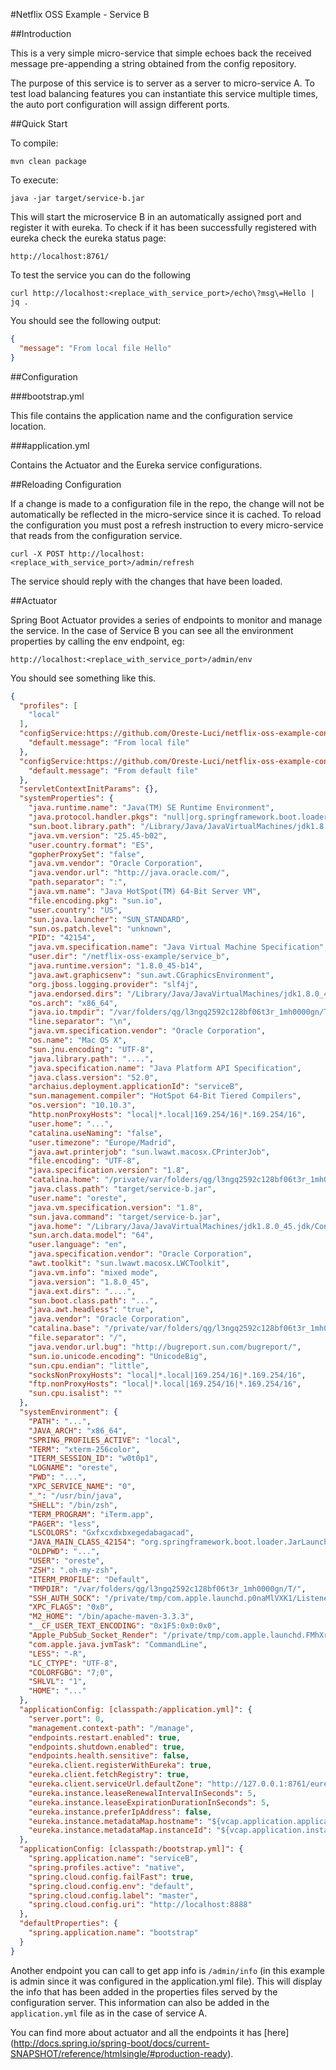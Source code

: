#Netflix OSS Example - Service B

##Introduction

This is a very simple micro-service that simple echoes back the received message pre-appending a string obtained from the config repository.

The purpose of this service is to server as a server to micro-service A. To test load balancing features you can instantiate this service multiple times, the auto port configuration will assign different ports.

##Quick Start
 
To compile:
 
```ShellSession
mvn clean package
```
 
To execute:
 
```ShellSession
java -jar target/service-b.jar
```
 
This will start the microservice B in an automatically assigned port and register it with eureka. To check if it has been successfully registered with eureka check the eureka status page:
 
```
http://localhost:8761/
```
 
To test the service you can do the following 
 
```ShellSession
curl http://localhost:<replace_with_service_port>/echo\?msg\=Hello | jq .
```
 
You should see the following output:
 
```json
{
  "message": "From local file Hello"
}
```
 
##Configuration

###bootstrap.yml

This file contains the application name and the configuration service location.

###application.yml

Contains the Actuator and the Eureka service configurations. 


##Reloading Configuration

If a change is made to a configuration file in the repo, the change will not be automatically be reflected in the micro-service since it is cached. 
To reload the configuration you must post a refresh instruction to every micro-service that reads from the configuration service.

```ShellSession
curl -X POST http://localhost:<replace_with_service_port>/admin/refresh
```

The service should reply with the changes that have been loaded.

##Actuator

Spring Boot Actuator provides a series of endpoints to monitor and manage the service. In the case of Service B you can see all the environment properties by calling the env endpoint, eg:

```
http://localhost:<replace_with_service_port>/admin/env
```

You should see something like this.

```json
{
  "profiles": [
    "local"
  ],
  "configService:https://github.com/Oreste-Luci/netflix-oss-example-config-repo/serviceB-local.properties": {
    "default.message": "From local file"
  },
  "configService:https://github.com/Oreste-Luci/netflix-oss-example-config-repo/serviceB.properties": {
    "default.message": "From default file"
  },
  "servletContextInitParams": {},
  "systemProperties": {
    "java.runtime.name": "Java(TM) SE Runtime Environment",
    "java.protocol.handler.pkgs": "null|org.springframework.boot.loader",
    "sun.boot.library.path": "/Library/Java/JavaVirtualMachines/jdk1.8.0_45.jdk/Contents/Home/jre/lib",
    "java.vm.version": "25.45-b02",
    "user.country.format": "ES",
    "gopherProxySet": "false",
    "java.vm.vendor": "Oracle Corporation",
    "java.vendor.url": "http://java.oracle.com/",
    "path.separator": ":",
    "java.vm.name": "Java HotSpot(TM) 64-Bit Server VM",
    "file.encoding.pkg": "sun.io",
    "user.country": "US",
    "sun.java.launcher": "SUN_STANDARD",
    "sun.os.patch.level": "unknown",
    "PID": "42154",
    "java.vm.specification.name": "Java Virtual Machine Specification",
    "user.dir": "/netflix-oss-example/service_b",
    "java.runtime.version": "1.8.0_45-b14",
    "java.awt.graphicsenv": "sun.awt.CGraphicsEnvironment",
    "org.jboss.logging.provider": "slf4j",
    "java.endorsed.dirs": "/Library/Java/JavaVirtualMachines/jdk1.8.0_45.jdk/Contents/Home/jre/lib/endorsed",
    "os.arch": "x86_64",
    "java.io.tmpdir": "/var/folders/qg/l3ngq2592c128bf06t3r_1mh0000gn/T/",
    "line.separator": "\n",
    "java.vm.specification.vendor": "Oracle Corporation",
    "os.name": "Mac OS X",
    "sun.jnu.encoding": "UTF-8",
    "java.library.path": "....",
    "java.specification.name": "Java Platform API Specification",
    "java.class.version": "52.0",
    "archaius.deployment.applicationId": "serviceB",
    "sun.management.compiler": "HotSpot 64-Bit Tiered Compilers",
    "os.version": "10.10.3",
    "http.nonProxyHosts": "local|*.local|169.254/16|*.169.254/16",
    "user.home": "...",
    "catalina.useNaming": "false",
    "user.timezone": "Europe/Madrid",
    "java.awt.printerjob": "sun.lwawt.macosx.CPrinterJob",
    "file.encoding": "UTF-8",
    "java.specification.version": "1.8",
    "catalina.home": "/private/var/folders/qg/l3ngq2592c128bf06t3r_1mh0000gn/T/tomcat.6195244800423203811.0",
    "java.class.path": "target/service-b.jar",
    "user.name": "oreste",
    "java.vm.specification.version": "1.8",
    "sun.java.command": "target/service-b.jar",
    "java.home": "/Library/Java/JavaVirtualMachines/jdk1.8.0_45.jdk/Contents/Home/jre",
    "sun.arch.data.model": "64",
    "user.language": "en",
    "java.specification.vendor": "Oracle Corporation",
    "awt.toolkit": "sun.lwawt.macosx.LWCToolkit",
    "java.vm.info": "mixed mode",
    "java.version": "1.8.0_45",
    "java.ext.dirs": "....",
    "sun.boot.class.path": "...",
    "java.awt.headless": "true",
    "java.vendor": "Oracle Corporation",
    "catalina.base": "/private/var/folders/qg/l3ngq2592c128bf06t3r_1mh0000gn/T/tomcat.6195244800423203811.0",
    "file.separator": "/",
    "java.vendor.url.bug": "http://bugreport.sun.com/bugreport/",
    "sun.io.unicode.encoding": "UnicodeBig",
    "sun.cpu.endian": "little",
    "socksNonProxyHosts": "local|*.local|169.254/16|*.169.254/16",
    "ftp.nonProxyHosts": "local|*.local|169.254/16|*.169.254/16",
    "sun.cpu.isalist": ""
  },
  "systemEnvironment": {
    "PATH": "...",
    "JAVA_ARCH": "x86_64",
    "SPRING_PROFILES_ACTIVE": "local",
    "TERM": "xterm-256color",
    "ITERM_SESSION_ID": "w0t0p1",
    "LOGNAME": "oreste",
    "PWD": "...",
    "XPC_SERVICE_NAME": "0",
    "_": "/usr/bin/java",
    "SHELL": "/bin/zsh",
    "TERM_PROGRAM": "iTerm.app",
    "PAGER": "less",
    "LSCOLORS": "Gxfxcxdxbxegedabagacad",
    "JAVA_MAIN_CLASS_42154": "org.springframework.boot.loader.JarLauncher",
    "OLDPWD": "...",
    "USER": "oreste",
    "ZSH": ".oh-my-zsh",
    "ITERM_PROFILE": "Default",
    "TMPDIR": "/var/folders/qg/l3ngq2592c128bf06t3r_1mh0000gn/T/",
    "SSH_AUTH_SOCK": "/private/tmp/com.apple.launchd.p0naMlVXK1/Listeners",
    "XPC_FLAGS": "0x0",
    "M2_HOME": "/bin/apache-maven-3.3.3",
    "__CF_USER_TEXT_ENCODING": "0x1F5:0x0:0x0",
    "Apple_PubSub_Socket_Render": "/private/tmp/com.apple.launchd.FMhXrHqB14/Render",
    "com.apple.java.jvmTask": "CommandLine",
    "LESS": "-R",
    "LC_CTYPE": "UTF-8",
    "COLORFGBG": "7;0",
    "SHLVL": "1",
    "HOME": "..."
  },
  "applicationConfig: [classpath:/application.yml]": {
    "server.port": 0,
    "management.context-path": "/manage",
    "endpoints.restart.enabled": true,
    "endpoints.shutdown.enabled": true,
    "endpoints.health.sensitive": false,
    "eureka.client.registerWithEureka": true,
    "eureka.client.fetchRegistry": true,
    "eureka.client.serviceUrl.defaultZone": "http://127.0.0.1:8761/eureka/",
    "eureka.instance.leaseRenewalIntervalInSeconds": 5,
    "eureka.instance.leaseExpirationDurationInSeconds": 5,
    "eureka.instance.preferIpAddress": false,
    "eureka.instance.metadataMap.hostname": "${vcap.application.application_uris[0]}",
    "eureka.instance.metadataMap.instanceId": "${vcap.application.instance_id:${spring.application.name}:${spring.application.instance_id:${random.value}}}"
  },
  "applicationConfig: [classpath:/bootstrap.yml]": {
    "spring.application.name": "serviceB",
    "spring.profiles.active": "native",
    "spring.cloud.config.failFast": true,
    "spring.cloud.config.env": "default",
    "spring.cloud.config.label": "master",
    "spring.cloud.config.uri": "http://localhost:8888"
  },
  "defaultProperties": {
    "spring.application.name": "bootstrap"
  }
}
```

Another endpoint you can call to get app info is ```/admin/info``` (in this example is admin since it was configured in the application.yml file). 
This will display the info that has been added in the properties files served by the configuration server. This information can also be added in the ```application.yml``` file as in the case of service A.


You can find more about actuator and all the endpoints it has [here] (http://docs.spring.io/spring-boot/docs/current-SNAPSHOT/reference/htmlsingle/#production-ready).





